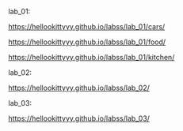 lab_01: 

https://hellookittyyy.github.io/labss/lab_01/cars/

https://hellookittyyy.github.io/labss/lab_01/food/

https://hellookittyyy.github.io/labss/lab_01/kitchen/

lab_02:

https://hellookittyyy.github.io/labss/lab_02/

lab_03:

https://hellookittyyy.github.io/labss/lab_03/

